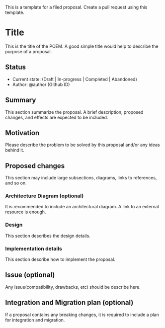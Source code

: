 This is a template for a filed proposal.
Create a pull request using this template.

# Title
This is the title of the POEM.
A good simple title would help to describe the purpose of a proposal.

## Status
* Current state: (Draft | In-progress | Completed | Abandoned)
* Author: @author (Github ID)

## Summary

This section summarize the proposal.
A brief description, proposed changes, and effects are expected to be included.  
 

## Motivation

Please describe the problem to be solved by this proposal and/or any ideas behind it.

## Proposed changes
This section may include large subsections, diagrams, links to references, and so on.

### Architecture Diagram (optional) 

It is recommended to include an architectural diagram.
A link to an external resource is enough.


### Design

This section describes the design details.


### Implementation details

This section describe how to implement the proposal. 


## Issue (optional)

Any issue(compatibility, drawbacks, etc) should be describe here.

## Integration and Migration plan (optional)

If a proposal contains any breaking changes, it is required to include a plan for integration and migration.


